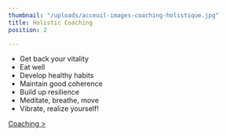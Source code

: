 ```yaml
---
thumbnail: "/uploads/acceuil-images-coaching-holistique.jpg"
title: Holistic Coaching
position: 2

---
```

* Get back your vitality
* Eat well
* Develop healthy habits
* Maintain good coherence
* Build up resilience
* Meditate, breathe, move
* Vibrate, realize yourself!

[Coaching >](/en/holistic-coaching)
